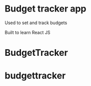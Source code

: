 # Budget tracker app

Used to set and track budgets

Built to learn React JS
# BudgetTracker
# budgettracker
